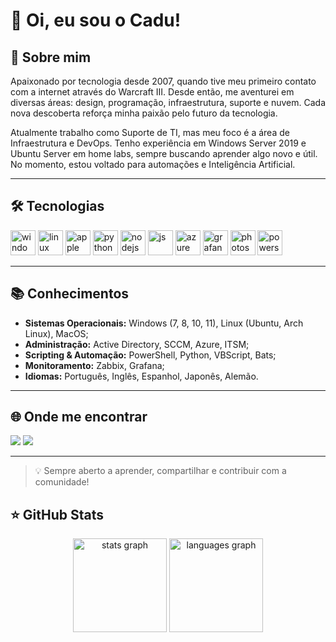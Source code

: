 # 👋 Oi, eu sou o Cadu!

## 📌 Sobre mim
Apaixonado por tecnologia desde 2007, quando tive meu primeiro contato com a internet através do Warcraft III. Desde então, me aventurei em diversas áreas: design, programação, infraestrutura, suporte e nuvem. Cada nova descoberta reforça minha paixão pelo futuro da tecnologia.

Atualmente trabalho como Suporte de TI, mas meu foco é a área de Infraestrutura e DevOps. Tenho experiência em Windows Server 2019 e Ubuntu Server em home labs, sempre buscando aprender algo novo e útil. No momento, estou voltado para automações e Inteligência Artificial.

---

## 🛠️ Tecnologias

<div align="left">
    <img src="https://cdn.jsdelivr.net/gh/devicons/devicon@latest/icons/windows11/windows11-original.svg" height=40 alt="windows" />
    <img src="https://cdn.jsdelivr.net/gh/devicons/devicon@latest/icons/linux/linux-original.svg" height=40 alt="linux" />
    <img src="https://cdn.jsdelivr.net/gh/devicons/devicon@latest/icons/apple/apple-original.svg" height=40 alt="apple" />
    <img src="https://cdn.jsdelivr.net/gh/devicons/devicon@latest/icons/python/python-original.svg" height=40 alt="python" />
    <img src="https://cdn.jsdelivr.net/gh/devicons/devicon@latest/icons/nodejs/nodejs-original.svg" height=40 alt="nodejs" />
    <img src="https://cdn.jsdelivr.net/gh/devicons/devicon@latest/icons/javascript/javascript-original.svg" height=40 alt="js" />
    <img src="https://cdn.jsdelivr.net/gh/devicons/devicon@latest/icons/azure/azure-original.svg" height=40 alt="azure" />
    <img src="https://cdn.jsdelivr.net/gh/devicons/devicon@latest/icons/grafana/grafana-original.svg" height=40 alt="grafana" />
    <img src="https://cdn.jsdelivr.net/gh/devicons/devicon@latest/icons/photoshop/photoshop-original.svg" height=40 alt="photoshop" />
    <img src="https://cdn.jsdelivr.net/gh/devicons/devicon@latest/icons/powershell/powershell-original.svg" height=40 alt="powershell" />
</div>

---

## 📚 Conhecimentos
- **Sistemas Operacionais:** Windows (7, 8, 10, 11), Linux (Ubuntu, Arch Linux), MacOS;
- **Administração:** Active Directory, SCCM, Azure, ITSM;
- **Scripting & Automação:** PowerShell, Python, VBScript, Bats; 
- **Monitoramento:** Zabbix, Grafana;
- **Idiomas:** Português, Inglês, Espanhol, Japonês, Alemão.

---

## 🌐 Onde me encontrar
<a href="https://www.linkedin.com/in/cdamarate" target="_blank"><img src="https://img.shields.io/badge/-LinkedIn-%230077B5?style=for-the-badge&logo=linkedin&logoColor=white" target="_blank"></a>
<a href = "mailto:cdamarate@gmail.com"><img src="https://img.shields.io/badge/-Gmail-%23333?style=for-the-badge&logo=gmail&logoColor=white" target="_blank"></a>

---

> 💡 Sempre aberto a aprender, compartilhar e contribuir com a comunidade!

## ⭐ GitHub Stats
<div align="center">
  <img src="https://github-readme-stats.vercel.app/api?username=cadux64&hide_title=false&hide_rank=false&show_icons=true&include_all_commits=true&count_private=true&disable_animations=false&theme=codeSTACKr&locale=en&hide_border=false" height="150" alt="stats graph"  />
  <img src="https://github-readme-stats.vercel.app/api/top-langs?username=cadux64&locale=en&hide_title=false&layout=compact&card_width=320&langs_count=5&theme=codeSTACKr&hide_border=false" height="150" alt="languages graph"  />
</div>
